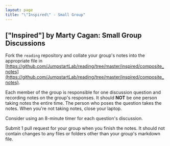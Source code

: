```yaml
---
layout: page
title: "\"Inspired\" - Small Group"
---
```


## ["Inspired"] by Marty Cagan: Small Group Discussions

Fork the `reading` repository and collate your group's notes into the appropriate file in [https://github.com/JumpstartLab/reading/tree/master/inspired/composite_notes](https://github.com/JumpstartLab/reading/tree/master/inspired/composite_notes).

Each member of the group is responsible for one discussion question and recording notes on the group's responses. It should **NOT** be one person taking notes the entire time. The person who poses the question takes the notes. When you're not taking notes, close your laptop.

Consider using an 8-minute timer for each question's discussion.

Submit 1 pull request for your group when you finish the notes. It should not contain changes to any files or folders other than your group's markdown file.